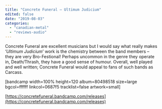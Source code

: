 ```yaml
---
title: "Concrete Funeral – Ultimum Judicium"
edited: false
date: "2019-08-03"
categories:
  - "canadian-metal"
  - "reviews-audio"
---
```


Concrete Funeral are excellent musicians but I would say what really makes ‘_Ultimum Judicium_’ work is the chemistry between the band members – they are very Bro-Festional! Perhaps uncommon in the genre they operate in, Death/Thrash, they have a good sense of humour. Overall, well played and well written; Concrete Funeral would appeal to fans of such bands as Carcass.

\[bandcamp width=100% height=120 album=80498518 size=large bgcol=ffffff linkcol=0687f5 tracklist=false artwork=small\]

[https://concretefuneral.bandcamp.com/releases](https://concretefuneral.bandcamp.com/releases)
